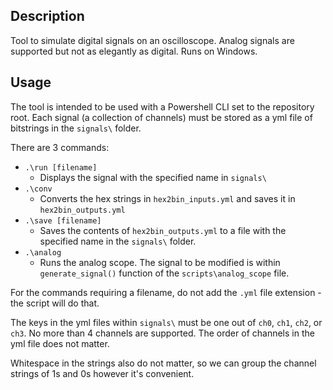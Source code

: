 ## Description

Tool to simulate digital signals on an oscilloscope. Analog signals are supported but not as elegantly as digital. Runs on Windows.

## Usage

The tool is intended to be used with a Powershell CLI set to the repository root.
Each signal (a collection of channels) must be stored as a yml file of bitstrings in the ```signals\``` folder.

There are 3 commands:
- ```.\run [filename]```
    - Displays the signal with the specified name in ```signals\```
- ```.\conv```
    - Converts the hex strings in ```hex2bin_inputs.yml``` and saves it in ```hex2bin_outputs.yml```
- ```.\save [filename]```
    - Saves the contents of ```hex2bin_outputs.yml``` to a file with the specified name in the ```signals\``` folder.
- ```.\analog```
    - Runs the analog scope. The signal to be modified is within ```generate_signal()``` function of the ```scripts\analog_scope``` file.

For the commands requiring a filename, do not add the ```.yml``` file extension - the script will do that.

The keys in the yml files within ```signals\``` must be one out of ```ch0```, ```ch1```, ```ch2```, or ```ch3```. No more than 4 channels are supported. The order of channels in the yml file does not matter.

Whitespace in the strings also do not matter, so we can group the channel strings of 1s and 0s however it's convenient.